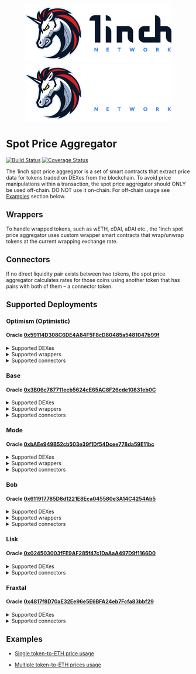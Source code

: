 <div align="center">
    <img src="https://github.com/1inch/farming/blob/master/.github/1inch_github_w.svg#gh-light-mode-only">
    <img src="https://github.com/1inch/farming/blob/master/.github/1inch_github_b.svg#gh-dark-mode-only">
</div>

# Spot Price Aggregator

[![Build Status](https://github.com/1inch/spot-price-aggregator/actions/workflows/test.yml/badge.svg)](https://github.com/1inch/spot-price-aggregator/actions)
[![Coverage Status](https://codecov.io/gh/1inch/spot-price-aggregator/branch/master/graph/badge.svg?token=6V7609YJ1Q)](https://codecov.io/gh/1inch/spot-price-aggregator)

The 1inch spot price aggregator is a set of smart contracts that extract price data for tokens traded on DEXes from the blockchain. To avoid price manipulations within a transaction, the spot price aggregator should ONLY be used off-chain. DO NOT use it on-chain. For off-chain usage see [Examples](#examples) section below.

## Wrappers

To handle wrapped tokens, such as wETH, cDAI, aDAI etc., the 1inch spot price aggregator uses custom wrapper smart contracts that wrap/unwrap tokens at the current wrapping exchange rate. 

## Connectors

If no direct liquidity pair exists between two tokens, the spot price aggregator calculates rates for those coins using another token that has pairs with both of them – a connector token.

## Supported Deployments

### Optimism (Optimistic)

#### Oracle [0x59114D308C6DE4A84F5F8cD80485a5481047b99f](https://optimistic.etherscan.io/address/0x59114D308C6DE4A84F5F8cD80485a5481047b99f)

<details><summary>Supported DEXes</summary>

   * VelodromeV2 - [0xF82D282E9FAcE46F73835e775330fD4770654f1A](https://optimistic.etherscan.io/address/0xF82D282E9FAcE46F73835e775330fD4770654f1A)
   * Slipstream - [0x799bF23950F2B2e28b8a2A0ea78fd8Ca4f61fD9c](https://optimistic.etherscan.io/address/0x799bF23950F2B2e28b8a2A0ea78fd8Ca4f61fD9c)

</details>

<details><summary>Supported wrappers</summary>

   * AaveV3 - [0x0c8fc7a71C28c768FDC1f7d75835229beBEB1573](https://optimistic.etherscan.io/address/0x0c8fc7a71C28c768FDC1f7d75835229beBEB1573)
   * StataTokens (AaveV3) - [0x1A75DF59f464a70Cc8f7383983852FF72e5F5167](https://optimistic.etherscan.io/address/0x1A75DF59f464a70Cc8f7383983852FF72e5F5167)

</details>

<details><summary>Supported connectors</summary>

   * NONE - [0xFFfFfFffFFfffFFfFFfFFFFFffFFFffffFfFFFfF](https://optimistic.etherscan.io/address/0xFFfFfFffFFfffFFfFFfFFFFFffFFFffffFfFFFfF)
   * WETH - [0x4200000000000000000000000000000000000006](https://optimistic.etherscan.io/address/0x4200000000000000000000000000000000000006)
   * USDC.e - [0x7F5c764cBc14f9669B88837ca1490cCa17c31607](https://optimistic.etherscan.io/address/0x7F5c764cBc14f9669B88837ca1490cCa17c31607)
   * USDC - [0x0b2C639c533813f4Aa9D7837CAf62653d097Ff85](https://optimistic.etherscan.io/address/0x0b2C639c533813f4Aa9D7837CAf62653d097Ff85)
   * USDT - [0x94b008aA00579c1307B0EF2c499aD98a8ce58e58](https://optimistic.etherscan.io/address/0x94b008aA00579c1307B0EF2c499aD98a8ce58e58)
   * DAI - [0xDA10009cBd5D07dd0CeCc66161FC93D7c9000da1](https://optimistic.etherscan.io/address/0xDA10009cBd5D07dd0CeCc66161FC93D7c9000da1)
   * WSETH - [0x68f180fcCe6836688e9084f035309E29Bf0A2095](https://optimistic.etherscan.io/address/0x1F32b1c2345538c0c6f582fCB022739c4A194Ebb)
   * OP - [0x4200000000000000000000000000000000000042](https://optimistic.etherscan.io/address/0x4200000000000000000000000000000000000042)
   * SUSD - [0x4200000000000000000000000000000000000042](https://optimistic.etherscan.io/address/0x8c6f28f2F1A3C87F0f938b96d27520d9751ec8d9)

</details>

### Base

#### Oracle [0x3B06c787711ecb5624cE65AC8F26cde10831eb0C](https://basescan.org/address/0x3B06c787711ecb5624cE65AC8F26cde10831eb0C)

<details><summary>Supported DEXes</summary>

   * VelodromeV2 - [0x309E98D9A45d7294f0F85f8d986BB0C6EB01cc39](https://basescan.org/address/0x309E98D9A45d7294f0F85f8d986BB0C6EB01cc39)
   * Slipstream - [0x42430f1D93acbd5F38128fe4DBdde3c5B09a2b7E](https://basescan.org/address/0x42430f1D93acbd5F38128fe4DBdde3c5B09a2b7E)

</details>

<details><summary>Supported wrappers</summary>

   * WETH - [0x3Ce81621e674Db129033548CbB9FF31AEDCc1BF6](https://basescan.org/address/0x3Ce81621e674Db129033548CbB9FF31AEDCc1BF6)
   * AaveV3 - [0x0c8fc7a71C28c768FDC1f7d75835229beBEB1573](https://basescan.org/address/0x0c8fc7a71C28c768FDC1f7d75835229beBEB1573)
   * StataTokens (AaveV3) - [0x1A75DF59f464a70Cc8f7383983852FF72e5F5167](https://basescan.org/address/0x1A75DF59f464a70Cc8f7383983852FF72e5F5167)
   * CompoundV3 - [0x3afA12cf9Ac1a96845973BD93dBEa183A94DD74F](https://basescan.org/address/0x3afA12cf9Ac1a96845973BD93dBEa183A94DD74F)

</details>

<details><summary>Supported connectors</summary>

   * NONE - [0xFFfFfFffFFfffFFfFFfFFFFFffFFFffffFfFFFfF](https://basescan.org/address/0xFFfFfFffFFfffFFfFFfFFFFFffFFFffffFfFFFfF)
   * WETH - [0x4200000000000000000000000000000000000006](https://basescan.org/address/0x4200000000000000000000000000000000000006)
   * USDC - [0x833589fCD6eDb6E08f4c7C32D4f71b54bdA02913](https://basescan.org/address/0x833589fCD6eDb6E08f4c7C32D4f71b54bdA02913)
   * DAI - [0x50c5725949A6F0c72E6C4a641F24049A917DB0Cb](https://basescan.org/address/0x50c5725949A6F0c72E6C4a641F24049A917DB0Cb)

</details>

### Mode

#### Oracle [0xbAEe949B52cb503e39f1Df54Dcee778da59E11bc](https://explorer.mode.network/address/0xbAEe949B52cb503e39f1Df54Dcee778da59E11bc)

<details><summary>Supported DEXes</summary>

   * VelodromeV2 - [0xF6cE387e11Cb8195C192c5E09b0E937D2B43665e](https://explorer.mode.network/address/0xF6cE387e11Cb8195C192c5E09b0E937D2B43665e)
   * Slipstream - [0xE7520590779811C2fE97419D15864E5000d54a5b](https://explorer.mode.network/address/0xE7520590779811C2fE97419D15864E5000d54a5b)

</details>

<details><summary>Supported wrappers</summary>

   * Ionic - [0x6C1f5De46D459aa44AfC0B42008825dA6b9d3635](https://explorer.mode.network/address/0x6C1f5De46D459aa44AfC0B42008825dA6b9d3635)
   * LayerBank - [0x8Ea46a9396A1594eC9136Bd922555C0dbcA21655](https://explorer.mode.network/address/0x8Ea46a9396A1594eC9136Bd922555C0dbcA21655)

</details>

<details><summary>Supported connectors</summary>

   * NONE - [0xFFfFfFffFFfffFFfFFfFFFFFffFFFffffFfFFFfF](https://explorer.mode.network/address/0xFFfFfFffFFfffFFfFFfFFFFFffFFFffffFfFFFfF)
   * WETH - [0x4200000000000000000000000000000000000006](https://explorer.mode.network/address/0x4200000000000000000000000000000000000006)
   * MODE - [0xDfc7C877a950e49D2610114102175A06C2e3167a](https://explorer.mode.network/address/0xDfc7C877a950e49D2610114102175A06C2e3167a)
   * USDC - [0xd988097fb8612cc24eeC14542bC03424c656005f](https://explorer.mode.network/address/0xd988097fb8612cc24eeC14542bC03424c656005f)
   * USDT - [0xf0F161fDA2712DB8b566946122a5af183995e2eD](https://explorer.mode.network/address/0xf0F161fDA2712DB8b566946122a5af183995e2eD)

</details>

### Bob

#### Oracle [0x611917785D8d1221E8Eca045580e3A14C4254Ab5](https://explorer.gobob.xyz/address/0x611917785D8d1221E8Eca045580e3A14C4254Ab5)

<details><summary>Supported DEXes</summary>

   * VelodromeV2 - [0xabE4cbcE47707D7A74bF6F1a343FF2c92267D3ea](https://explorer.gobob.xyz/address/0xabE4cbcE47707D7A74bF6F1a343FF2c92267D3ea)

</details>

<details><summary>Supported wrappers</summary>

   * ShoeBill - [0x1420e7e37d1915E075299DFCe60Ee0c6b682793E](https://explorer.gobob.xyz/address/0x1420e7e37d1915E075299DFCe60Ee0c6b682793E)
   * LayerBank - [0x2169b9f7feC5e283DCAe43e364E0AAD26CB13bcB](https://explorer.gobob.xyz/address/0x2169b9f7feC5e283DCAe43e364E0AAD26CB13bcB)

</details>

<details><summary>Supported connectors</summary>

   * NONE - [0xFFfFfFffFFfffFFfFFfFFFFFffFFFffffFfFFFfF](https://explorer.gobob.xyz/address/0xFFfFfFffFFfffFFfFFfFFFFFffFFFffffFfFFFfF)
   * WETH - [0x4200000000000000000000000000000000000006](https://explorer.gobob.xyz/address/0x4200000000000000000000000000000000000006)
   * USDC.e - [0xe75D0fB2C24A55cA1e3F96781a2bCC7bdba058F0](https://explorer.gobob.xyz/address/0xe75D0fB2C24A55cA1e3F96781a2bCC7bdba058F0)
   * USDT - [0x05D032ac25d322df992303dCa074EE7392C117b9](https://explorer.gobob.xyz/address/0x05D032ac25d322df992303dCa074EE7392C117b9)
   * WBTC - [0x03C7054BCB39f7b2e5B2c7AcB37583e32D70Cfa3](https://explorer.gobob.xyz/address/0x03C7054BCB39f7b2e5B2c7AcB37583e32D70Cfa3)

</details>

### Lisk

#### Oracle [0x024503003fFE9AF285f47c1DaAaA497D9f1166D0](https://blockscout.lisk.com/address/0x024503003fFE9AF285f47c1DaAaA497D9f1166D0)

<details><summary>Supported DEXes</summary>

   * VelodromeV2 - [0xA83Efe588141B580F5E7c666cB6dcb321A217428](https://blockscout.lisk.com/address/0xA83Efe588141B580F5E7c666cB6dcb321A217428)
   * Slipstream - [0xC60A684E00f2aEc11603348A615cb2b454B62e31](https://blockscout.lisk.com/address/0xC60A684E00f2aEc11603348A615cb2b454B62e31)

</details>

<details><summary>Supported connectors</summary>

   * NONE - [0xFFfFfFffFFfffFFfFFfFFFFFffFFFffffFfFFFfF](https://blockscout.lisk.com/address/0xFFfFfFffFFfffFFfFFfFFFFFffFFFffffFfFFFfF)
   * USDT - [0x05D032ac25d322df992303dCa074EE7392C117b9](https://blockscout.lisk.com/address/0x05D032ac25d322df992303dCa074EE7392C117b9)
   * USDC.e - [0xF242275d3a6527d877f2c927a82D9b057609cc71](https://blockscout.lisk.com/address/0xF242275d3a6527d877f2c927a82D9b057609cc71)
   * WETH - [0x4200000000000000000000000000000000000006](https://blockscout.lisk.com/address/0x4200000000000000000000000000000000000006)
   * LSK - [0xac485391EB2d7D88253a7F1eF18C37f4242D1A24](https://blockscout.lisk.com/address/0xac485391EB2d7D88253a7F1eF18C37f4242D1A24)
   * XVELO - [0x7f9AdFbd38b669F03d1d11000Bc76b9AaEA28A81](https://blockscout.lisk.com/address/0x7f9AdFbd38b669F03d1d11000Bc76b9AaEA28A81)

</details>

### Fraxtal

#### Oracle [0x4817f8D70aE32Ee96e5E6BFA24eb7Fcfa83bbf29](https://fraxscan.com/address/0x4817f8D70aE32Ee96e5E6BFA24eb7Fcfa83bbf29)

<details><summary>Supported DEXes</summary>

   * VelodromeV2 - [0xE6423B79A3a95dD76DFc2D5183a6329837bbD051](https://fraxscan.com/address/0xE6423B79A3a95dD76DFc2D5183a6329837bbD051)
   * Slipstream - [0xfc8589901150cb1600381F36E936b817B6251919](https://fraxscan.com/address/0xfc8589901150cb1600381F36E936b817B6251919)

</details>

<details><summary>Supported connectors</summary>

   * NONE - [0xFFfFfFffFFfffFFfFFfFFFFFffFFFffffFfFFFfF](https://fraxscan.com/address/0xFFfFfFffFFfffFFfFFfFFFFFffFFFffffFfFFFfF)
   * FRAX - [0xFc00000000000000000000000000000000000001](https://fraxscan.com/address/0xFc00000000000000000000000000000000000001)
   * wfrxETH - [0xFC00000000000000000000000000000000000006](https://fraxscan.com/address/0xFC00000000000000000000000000000000000006)
   * sfrxETH - [0xFC00000000000000000000000000000000000005](https://fraxscan.com/address/0xFC00000000000000000000000000000000000005)
   * USDe - [0x5d3a1Ff2b6BAb83b63cd9AD0787074081a52ef34](https://fraxscan.com/address/0x5d3a1Ff2b6BAb83b63cd9AD0787074081a52ef34)
   * sUSDe - [0x211Cc4DD073734dA055fbF44a2b4667d5E5fE5d2](https://fraxscan.com/address/0x211Cc4DD073734dA055fbF44a2b4667d5E5fE5d2)
   * USDC - [0xDcc0F2D8F90FDe85b10aC1c8Ab57dc0AE946A543](https://fraxscan.com/address/0xDcc0F2D8F90FDe85b10aC1c8Ab57dc0AE946A543)
   * WETH - [0x4200000000000000000000000000000000000006](https://fraxscan.com/address/0x4200000000000000000000000000000000000006)

</details>

## Examples

* [Single token-to-ETH price usage](https://github.com/1inch-exchange/offchain-oracle/blob/master/examples/single-price.js)

* [Multiple token-to-ETH prices usage](https://github.com/1inch-exchange/offchain-oracle/blob/master/examples/multiple-prices.js)
